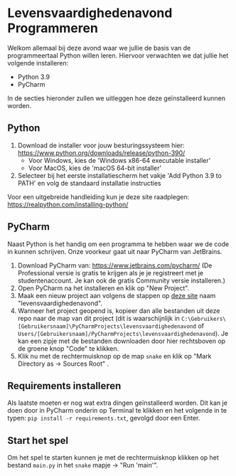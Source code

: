 # Levensvaardighedenavond Programmeren

Welkom allemaal bij deze avond waar we jullie de basis van de programmeertaal Python willen leren. Hiervoor verwachten we dat jullie het volgende installeren:
- Python 3.9
- PyCharm

In de secties hieronder zullen we uitleggen hoe deze geïnstalleerd kunnen worden.

## Python
1. Download de installer voor jouw besturingssysteem hier: https://www.python.org/downloads/release/python-390/
    - Voor Windows, kies de 'Windows x86-64 executable installer'
    - Voor MacOS, kies de 'macOS 64-bit installer'
2. Selecteer bij het eerste installatiescherm het vakje 'Add Python 3.9 to PATH' en volg de standaard installatie instructies

Voor een uitgebreide handleiding kun je deze site raadplegen: https://realpython.com/installing-python/

## PyCharm
Naast Python is het handig om een programma te hebben waar we de code in kunnen schrijven. Onze voorkeur gaat uit naar PyCharm van JetBrains.
1. Download PyCharm van: https://www.jetbrains.com/pycharm/ (De Professional versie is gratis te krijgen als je je registreert met je studentenaccount. Je kan ook de gratis Community versie installeren.)
2. Open PyCharm na het installeren en klik op "New Project".
3. Maak een nieuw project aan volgens de stappen op [deze site](https://www.jetbrains.com/help/pycharm/creating-and-running-your-first-python-project.html#creating-simple-project) naam "levensvaardighedenavond".
4. Wanneer het project geopend is, kopieer dan alle bestanden uit deze repo naar de map van dit project (dit is waarschijnlijk in `C:\Gebruikers\[Gebruikersnaam]\PyCharmProjects\levensvaardighedenavond` of `Users/[Gebruikersnaam]/PyCharmProjects\levensvaardighedenavond`). Je kan een zipje met de bestanden downloaden door hier rechtsboven op de groene knop "Code" te klikken.
5. Klik nu met de rechtermuisknop op de map `snake` en klik op "Mark Directory as -> Sources Root" .

## Requirements installeren
Als laatste moeten er nog wat extra dingen geïnstalleerd worden. Dit kan je doen door in PyCharm onderin op Terminal te klikken en het volgende in te typen: `pip install -r requirements.txt`, gevolgd door een Enter.

## Start het spel
Om het spel te starten kunnen je met de rechtermuisknop klikken op het bestand `main.py` in het `snake` mapje -> "Run 'main'".

